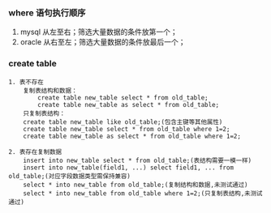 ### where 语句执行顺序

1. mysql 从左至右；筛选大量数据的条件放第一个；
2. oracle 从右至左；筛选大量数据的条件放最后一个；





### create table

~~~
1. 表不存在
	复制表结构和数据：
		create table new_table select * from old_table;
		create table new_table as select * from old_table;
	只复制表结构：
	create table new_table like old_table;(包含主键等其他属性)
	create table new_table select * from old_table where 1=2;
	create table new_table as select * from old_table where 1=2;
	
2. 表存在复制数据
	insert into new_table select * from old_table;(表结构需要一模一样)
	insert into new_table(field1, ...) select field1, ... from old_table;(对应字段数据类型需保持兼容)
	select * into new_table from old_table;(复制结构和数据,未测试通过)
	select * into new_table from old_table where 1=2;(只复制表结构,未测试通过)
~~~

